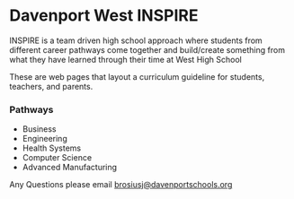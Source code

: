 # Davenport West INSPIRE

<hp>INSPIRE is a team driven high school approach where students from different career pathways come together and build/create something from what they have learned through their time at West High School</p>

<p>These are web pages that layout a curriculum guideline for students, teachers, and parents.</p>

<h3>Pathways</h3>
<ul>
<li>Business</li>
<li>Engineering</li>
<li>Health Systems</li>
<li>Computer Science</li>
<li>Advanced Manufacturing</li>
</ul>


Any Questions please email
brosiusj@davenportschools.org
